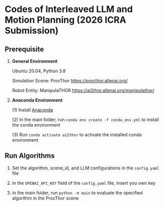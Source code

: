 
# Codes of Interleaved LLM and Motion Planning (2026 ICRA Submission)

## Prerequisite

1. **General Environment**

   Ubuntu 20.04, Python 3.8

   Simulation Scene: ProcThor https://procthor.allenai.org/

   Robot Entity: ManipulaTHOR https://ai2thor.allenai.org/manipulathor/

2. **Anaconda Environment**

   (1) Install [Anaconda](https://www.anaconda.com/)

   (2) In the main folder, run `conda env create -f conda_env.yml` to install the conda environment

   (3) Run `conda activate ai2thor` to activate the installed conda environment

## Run Algorithms

1. Set the algorithm, scene_id, and LLM configurations in the `config.yaml` file

2. In the `OPENAI_API_KEY` field of the `config.yaml` file, insert you own key

3. In the main folder, run `python -m main` to evaluate the specified algorithm in the ProcThor scene
